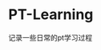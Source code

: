 





























































































































# PT-Learning
记录一些日常的pt学习过程
